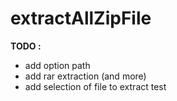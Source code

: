 # extractAllZipFile

**TODO :**
- add option path
- add rar extraction (and more)
- add selection of file to extract
test
